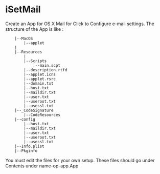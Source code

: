 iSetMail
========

Create an App for OS X Mail for Click to Configure e-mail settings. The structure of the App is like :

		|--MacOS
			|--applet
		|
		|--Resources
			|
			|--Scripts
				|--main.scpt
			|--description.rtfd 	
			|--applet.icns
			|--applet.rsrc
			|--domain.txt
			|--host.txt
			|--maildir.txt
			|--user.txt
			|--useroot.txt
			|--usessl.txt
		|--_CodeSignature
			|--CodeResources
		|--config
			|--host.txt
			|--maildir.txt
			|--user.txt
			|--useroot.txt
			|--usessl.txt
		|--Info.plist
		|--Pkginfo
		

You must edit the files for your own setup. These files should go under Contents under name-op-app.App

